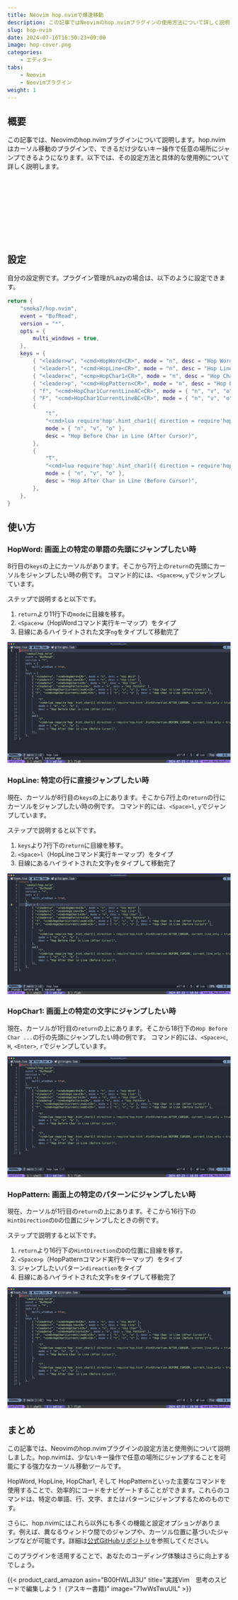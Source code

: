 ```yaml
---
title: Neovim hop.nvimで爆速移動
description: この記事ではNeovimのhop.nvimプラグインの使用方法について詳しく説明します
slug: hop-nvim
date: 2024-07-16T16:50:23+09:00
image: hop-cover.png
categories:
    - エディター
tabs:
    - Neovim
    - Neovimプラグイン
weight: 1
---
```


## 概要

この記事では、Neovimのhop.nvimプラグインについて説明します。hop.nvimはカーソル移動のプラグインで、できるだけ少ないキー操作で任意の場所にジャンプできるようになります。以下では、その設定方法と具体的な使用例について詳しく説明します。

<div class="iframely-embed"><div class="iframely-responsive" style="height: 140px; padding-bottom: 0;"><a href="https://github.com/hadronized/hop.nvim" data-iframely-url="//iframely.net/f2fMy4b?card=small"></a></div></div>

## 設定

自分の設定例です。プラグイン管理がLazyの場合は、以下のように設定できます。

```lua
return {
	"smoka7/hop.nvim",
	event = "BufRead",
	version = "*",
	opts = {
		multi_windows = true,
	},
	keys = {
		{ "<leader>w", "<cmd>HopWord<CR>", mode = "n", desc = "Hop Word" },
		{ "<leader>l", "<cmd>HopLine<CR>", mode = "n", desc = "Hop Line" },
		{ "<leader>c", "<cmp>HopChar1<CR>", mode = "n", desc = "Hop Char" },
		{ "<leader>p", "<cmd>HopPattern<CR>", mode = "n", desc = "Hop Pattern" },
		{ "f", "<cmd>HopChar1CurrentLineAC<CR>", mode = { "n", "v", "o" }, desc = "Hop Char in Line (After Cursor)" },
		{ "F", "<cmd>HopChar1CurrentLineBC<CR>", mode = { "n", "v", "o" }, desc = "Hop Char in Line (Before Cursor)" },
		{
			"t",
			"<cmd>lua require'hop'.hint_char1({ direction = require'hop.hint'.HintDirection.AFTER_CURSOR, current_line_only = true, hint_offset = -1 })<CR>",
			mode = { "n", "v", "o" },
			desc = "Hop Before Char in Line (After Cursor)",
		},
		{
			"T",
			"<cmd>lua require'hop'.hint_char1({ direction = require'hop.hint'.HintDirection.BEFORE_CURSOR, current_line_only = true, hint_offset = 1 })<CR>",
			mode = { "n", "v", "o" },
			desc = "Hop After Char in Line (Before Cursor)",
		},
	},
}
```

## 使い方

### HopWord: 画面上の特定の単語の先頭にジャンプしたい時

8行目の`keys`の上にカーソルがあります。そこから7行上の`return`の先頭にカーソルをジャンプしたい時の例です。
コマンド的には、`<Space>w`, `y`でジャンプしています。

ステップで説明すると以下です。
1. `return`より11行下の`mode`に目線を移す。
2. `<Space>w`（HopWordコマンド実行キーマップ）をタイプ
3. 目線にあるハイライトされた文字`ng`をタイプして移動完了

![HopWordの使用例](hopword.gif)

### HopLine: 特定の行に直接ジャンプしたい時

現在、カーソルが8行目の`keys`の上にあります。そこから7行上の`return`の行にカーソルをジャンプしたい時の例です。
コマンド的には、`<Space>l`, `y`でジャンプしています。

ステップで説明すると以下です。
1. `keys`より7行下の`return`に目線を移す。
2. `<Space>l`（HopLineコマンド実行キーマップ）をタイプ
3. 目線にあるハイライトされた文字`y`をタイプして移動完了

![HopLineの使用例](hopline.gif)

### HopChar1: 画面上の特定の文字にジャンプしたい時

現在、カーソルが1行目の`return`の上にあります。そこから18行下の`Hop Before Char ...`の行の先頭にジャンプしたい時の例です。
コマンド的には、`<Space>c`, `H`, `<Enter>`, `r`でジャンプしています。

![HopChar1の使用例](hopchar1.gif)

### HopPattern: 画面上の特定のパターンにジャンプしたい時

現在、カーソルが1行目の`return`の上にあります。そこから16行下の`HintDirection`の`D`の位置にジャンプしたときの例です。

ステップで説明すると以下です。
1. `return`より16行下の`HintDirection`の`D`の位置に目線を移す。
2. `<Space>p`（HopPatternコマンド実行キーマップ）をタイプ
3. ジャンプしたいパターン`direaction`をタイプ
4. 目線にあるハイライトされた文字`s`をタイプして移動完了

![HopPatternの使用例](hoppattern.gif)

## まとめ

この記事では、Neovimのhop.nvimプラグインの設定方法と使用例について説明しました。hop.nvimは、少ないキー操作で任意の場所にジャンプすることを可能にする強力なカーソル移動ツールです。

HopWord, HopLine, HopChar1, そして HopPatternといった主要なコマンドを使用することで、効率的にコードをナビゲートすることができます。これらのコマンドは、特定の単語、行、文字、またはパターンにジャンプするためのものです。

さらに、hop.nvimにはこれら以外にも多くの機能と設定オプションがあります。例えば、異なるウィンドウ間でのジャンプや、カーソル位置に基づいたジャンプなどが可能です。詳細は[公式GitHubリポジトリ](https://github.com/smoka7/hop.nvim)を参照してください。

このプラグインを活用することで、あなたのコーディング体験はさらに向上するでしょう。

{{< product_card_amazon asin="B00HWLJI3U" title="実践Vim　思考のスピードで編集しよう！ (アスキー書籍)" image="71wWsTwuUlL" >}}
